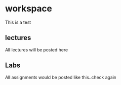 # workspace

This is a test

## lectures
All lectures will be posted here
## Labs 
All assignments would be posted like this..check again



